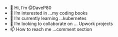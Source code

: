 - 👋 Hi, I’m @DaveP80
- 👀 I’m interested in ...my coding books
- 🌱 I’m currently learning ...kubernetes
- 💞️ I’m looking to collaborate on ... Upwork projects
- 📫 How to reach me ...comment section

<!---
DaveP80/DaveP80 is a ✨ special ✨ repository because its `README.md` (this file) appears on your GitHub profile.
You can click the Preview link to take a look at your changes.
--->
